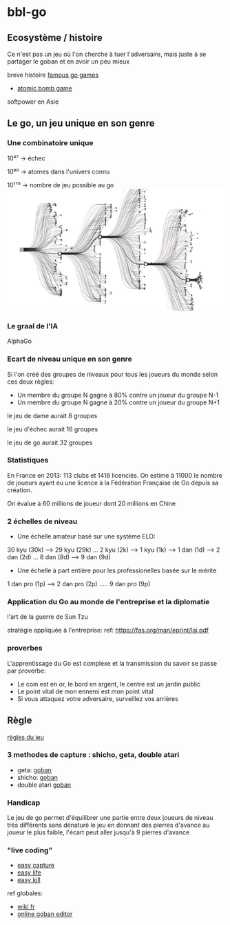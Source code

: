 # bbl-go

## Ecosystème / histoire

Ce n'est pas un jeu où l'on cherche à tuer l'adversaire, mais juste à se partager le goban et en avoir un peu mieux

breve histoire
[famous go games](https://senseis.xmp.net/?FamousGoGames) 
* [atomic bomb game](https://senseis.xmp.net/?AtomicBombGame)

softpower en Asie


## Le go, un jeu unique en son genre

### Une combinatoire unique
10⁴⁷ -> échec

10⁸⁰  -> atomes dans l'univers connu

10¹⁷⁰  -> nombre de jeu possible au go
![/resources/alphago-2.png](resources/alphago-2.png)

### Le graal de l'IA
AlphaGo

### Ecart de niveau unique en son genre
Si l'on créé des groupes de niveaux pour tous les joueurs du monde selon ces deux règles:
* Un membre du groupe N gagne à 80% contre un joueur du groupe N-1
* Un membre du groupe N gagne à 20% contre un joueur du groupe N+1

le jeu de dame aurait 8 groupes

le jeu d'échec aurait 16 groupes

le jeu de go aurait 32 groupes

### Statistiques

En France en 2013: 113 clubs et 1416 licenciés. On estime à 11000 le nombre de joueurs ayant eu une licence à la Fédération Française de Go depuis sa création.

On évalue à 60 millions de joueur dont 20 millions en Chine

### 2 échelles de niveau

* Une échelle amateur basé sur une système ELO:

30 kyu (30k) --> 29 kyu (29k) ... 2 kyu (2k) --> 1 kyu (1k) --> 1 dan (1d) --> 2 dan (2d) ... 8 dan (8d) --> 9 dan (9d)

* Une échelle à part entière pour les professionelles basée sur le mérite

1 dan pro (1p) --> 2 dan pro (2p) ..... 9 dan pro (9p)

### Application du Go au monde de l'entreprise et la diplomatie 

l'art de la guerre de Sun Tzu

stratégie appliquée à l'entreprise:
ref: https://fas.org/man/eprint/lai.pdf

### proverbes

L'apprentissage du Go est complexe et la transmission du savoir se passe par proverbe:
* Le coin est en or, le bord en argent, le centre est un jardin public
* Le point vital de mon ennemi est mon point vital 
* Si vous attaquez votre adversaire, surveillez vos arrières

## Règle 

[règles du jeu](http://jeudego.org/_php/regleGo.php)

### 3 methodes de capture : shicho, geta, double atari

* geta:
[goban](http://goban.co/boards/425)
* shicho:
[goban](http://goban.co/boards/426)
* double atari
[goban](http://goban.co/boards/427)

### Handicap
Le jeu de go permet d'équilibrer une partie entre deux joueurs de niveau très différents sans dénaturé le jeu en donnant des pierres d'avance au joueur le plus faible, l'écart peut aller jusqu'à 9 pierres d'avance

### "live coding"
* [easy capture](https://tsumego-hero.com/sets/view/117)
* [easy life](https://tsumego-hero.com/sets/view/104)
* [easy kill](https://tsumego-hero.com/sets/view/105)





ref globales:
* [wiki fr](https://fr.wikipedia.org/wiki/Go_(jeu))
* [online goban editor](http://goban.co/)
